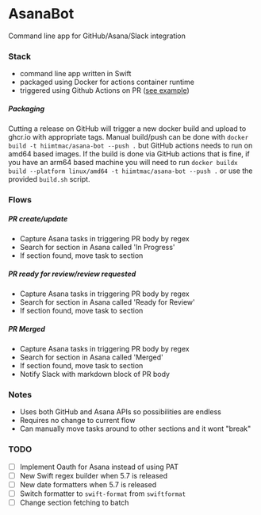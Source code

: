 # AsanaBot

Command line app for GitHub/Asana/Slack integration

### Stack

- command line app written in Swift
- packaged using Docker for actions container runtime
- triggered using Github Actions on PR ([see example](./.github/workflows/move-tag.yml))

##### Packaging

Cutting a release on GitHub will trigger a new docker build and upload to ghcr.io with appropriate tags. Manual build/push can be done with `docker build -t hiimtmac/asana-bot --push .` but GitHub actions needs to run on amd64 based images. If the build is done via GitHub actions that is fine, if you have an arm64 based machine you will need to run `docker buildx build --platform linux/amd64 -t hiimtmac/asana-bot --push .` or use the provided `build.sh` script.

### Flows

##### PR create/update

- Capture Asana tasks in triggering PR body by regex
- Search for section in Asana called 'In Progress'
- If section found, move task to section

##### PR ready for review/review requested

- Capture Asana tasks in triggering PR body by regex
- Search for section in Asana called 'Ready for Review'
- If section found, move task to section

##### PR Merged

- Capture Asana tasks in triggering PR body by regex
- Search for section in Asana called 'Merged'
- If section found, move task to section
- Notify Slack with markdown block of PR body

### Notes

- Uses both GitHub and Asana APIs so possibilities are endless
- Requires no change to current flow
- Can manually move tasks around to other sections and it wont "break"

### TODO

- [ ] Implement Oauth for Asana instead of using PAT
- [ ] New Swift regex builder when 5.7 is released
- [ ] New date formatters when 5.7 is released
- [ ] Switch formatter to `swift-format` from `swiftformat`
- [ ] Change section fetching to batch
